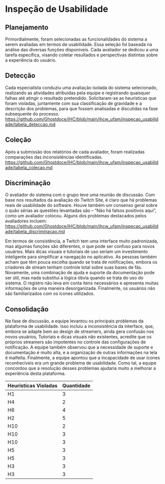 # Inspeção de Usabilidade
## Planejamento
Primordialmente, foram selecionadas as funcionalidades do sistema a serem avaliadas em termos de usabilidade. Essa seleção foi baseada na análise das diversas funções disponíveis. Cada avaliador se dedicou a uma tarefa específica, visando coletar resultados e perspectivas distintas sobre a experiência do usuário.

## Detecção
Cada especialista conduziu uma avaliação isolada do sistema selecionado, realizando as atividades atribuídas pela equipe e registrando quaisquer falhas até atingir o resultado pretendido. Solicitaram-se as heurísticas que foram violadas, juntamente com sua classificação de gravidade e a descrição dos problemas, para que fossem analisadas e discutidas na fase subsequente do processo.
https://github.com/Ghostdoce/IHC/blob/main/ihcw_ufam/inspecao_usabilidade/tabela_deteccao.md

## Coleção
Após a submissão dos relatórios de cada avaliador, foram realizadas comparações das inconsistências identificadas.
https://github.com/Ghostdoce/IHC/blob/main/ihcw_ufam/inspecao_usabilidade/tabela_colecao.md

## Discriminação 
O avaliador do sistema com o grupo teve uma reunião de discussão. Com base nos resultados da avaliação do Twitch Site, é claro que há problemas reais de usabilidade do software. Houve também um consenso geral sobre o quão sérias as questões levantadas são – “Não há falsos positivos aqui”, como um avaliador colocou. Alguns dos problemas destacados pelos avaliadores incluem:
https://github.com/Ghostdoce/IHC/blob/main/ihcw_ufam/inspecao_usabilidade/tabela_discriminacao.md

Em termos de consistência, a Twitch tem uma interface muito padronizada, mas algumas funções são diferentes, o que pode ser confuso para novos usuários. Mais dicas visuais e tutoriais de uso seriam um investimento inteligente para simplificar a navegação no aplicativo. As pessoas também acham que têm pouca escolha quando se trata de notificações, embora os criadores de stream tenham controle total sobre suas bases de fãs. Novamente, uma combinação de ajuda e suporte da documentação pode ser útil, mas nada substitui a lógica óbvia quando se trata do uso do sistema. O registro não leva em conta itens necessários e apresenta muitas informações de uma maneira desorganizada. Finalmente, os usuários não são familiarizados com os ícones utilizados.

## Consolidação
Na fase de discussão, a equipe levantou os principais problemas da plataforma de usabilidade. Isso incluiu a inconsistência da interface, que, embora se adapte bem ao design de streamers, ainda gera confusão nos novos usuários, Tutoriais e dicas visuais não existentes, acredite que os próprios streamers são impotentes no controle das configurações de notificação. A equipe também observou que a necessidade de suporte e documentação é muito alta, e a organização de outras informações na tela é malfeita. Finalmente, a equipe apontou que a incapacidade de usar ícones reconhecíveis era um grande problema de usabilidade. Como tal, a equipe concordou que a resolução desses problemas ajudaria muito a melhorar a experiência desta plataforma.

| Heurísticas Violadas                        | Quantidade |
|---------------------------------------------|------------|
|   H1       | 3          |
|        H4   | 2          |
|           H6    | 4          |
|                  H2   | 5          |
|                      H10     | 2          |
|                            H10 | 3          |
|                            H10 | 3          |
|                            H5 | 3          |
|                            H5 | 3          |
|                            H3 | 3          |
|                            H3 | 3          |
 
